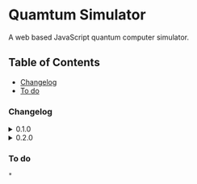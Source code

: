 
# Quamtum Simulator

A web based JavaScript quantum computer simulator.

## Table of Contents

- [Changelog](#changelog)
- [To do](#todo)


### Changelog

<details>
    <summary>0.1.0</summary>

    #### Commit: "First Commit"
    * Basic drag and drop interface.
    * Object creation/destruction system.
    
</details>

<details>
    <summary>0.2.0</summary>

    #### Commit: "0.2.0"
    * Added Qbit deletion.
    * Added simulation step-list generation.
    
</details>

### To do

    * 

